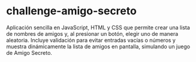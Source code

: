 # challenge-amigo-secreto
Aplicación sencilla en JavaScript, HTML y CSS que permite crear una lista de nombres de amigos y, al presionar un botón, elegir uno de manera aleatoria. Incluye validación para evitar entradas vacías o números y muestra dinámicamente la lista de amigos en pantalla, simulando un juego de Amigo Secreto.
